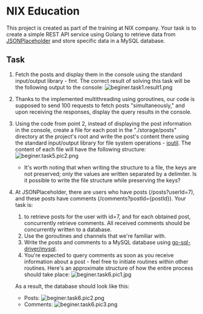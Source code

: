 # NIX Education

This project is created as part of the training at NIX company. Your task is to create a simple REST API service using Golang to retrieve data from [JSONPlaceholder](https://jsonplaceholder.typicode.com/) and store specific data in a MySQL database.

## Task 

1. Fetch the posts and display them in the console using the standard input/output library - fmt. The correct result of solving this task will be the following output to the console: ![beginer.task1.result1.png](..%2F..%2FDesktop%2Fbeginer.task1.result1.png)
2. Thanks to the implemented multithreading using goroutines, our code is supposed to send 100 requests to fetch posts "simultaneously," and upon receiving the responses, display the query results in the console.
3. Using the code from point 2, instead of displaying the post information in the console, create a file for each post in the "./storage/posts" directory at the project's root and write the post's content there using the standard input/output library for file system operations - [ioutil](https://golang.org/pkg/io/ioutil/). The content of each file will have the following structure: ![beginer.task5.pic2.png](..%2F..%2FDesktop%2Fbeginer.task5.pic2.png)
    * It's worth noting that when writing the structure to a file, the keys are not preserved; only the values are written separated by a delimiter. Is it possible to write the file structure while preserving the keys?
4. At JSONPlaceholder, there are users who have posts (/posts?userId=7), and these posts have comments (/comments?postId={postId}). Your task is:
   1. to retrieve posts for the user with id=7, and for each obtained post, concurrently retrieve comments. All received comments should be concurrently written to a database.
   2. Use the goroutines and channels that we're familiar with.
   3. Write the posts and comments to a MySQL database using [go-sql-driver/mysql](https://godoc.org/github.com/go-sql-driver/mysql).
   4. You're expected to query comments as soon as you receive information about a post - feel free to initiate routines within other routines. Here's an approximate structure of how the entire process should take place: ![beginer.task6.pic1.jpg](..%2F..%2FDesktop%2Fbeginer.task6.pic1.jpg)

    As a result, the database should look like this: 
   - Posts: ![beginer.task6.pic2.png](..%2F..%2FDesktop%2Fbeginer.task6.pic2.png)
   - Comments: ![beginer.task6.pic3.png](..%2F..%2FDesktop%2Fbeginer.task6.pic3.png)

